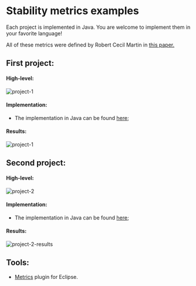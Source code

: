 # Stability metrics examples

Each project is implemented in Java. You are welcome to implement them in your favorite language!

All of these metrics were defined by Robert Cecil Martin in [this paper.](https://linux.ime.usp.br/~joaomm/mac499/arquivos/referencias/oodmetrics.pdf)



## First project:

#### High-level:
![project-1](http://i.imgur.com/53q0Ngd.png)

#### Implementation:
* The implementation in Java can be found [here](https://github.com/raulmanzas/stability-metrics-examples/tree/master/implementations/Java/Project1/src);

#### Results:
![project-1](http://i.imgur.com/PSFDcEV.png)

## Second project:
#### High-level:
![project-2](http://i.imgur.com/zaXo3Ih.png)

#### Implementation:
* The implementation in Java can be found [here](https://github.com/raulmanzas/stability-metrics-examples/tree/master/implementations/Java/Project2/src);

#### Results:
![project-2-results](http://i.imgur.com/2vPRxZR.png)

## Tools:
* [Metrics](http://metrics.sourceforge.net/) plugin for Eclipse.
